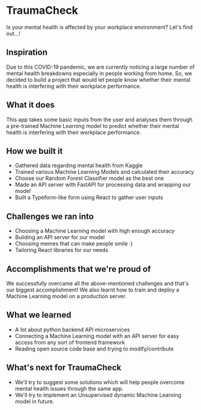 # TraumaCheck
Is your mental health is affected by your workplace environment? Let's find out...!

## Inspiration
Due to this COVID-19 pandemic, we are currently noticing a large number of mental health breakdowns especially in people working from home. So, we decided to build a project that would let people know whether their mental health is interfering with their workplace performance.

## What it does
This app takes some basic inputs from the user and analyses them through a pre-trained Machine Learning model to predict whether their mental health is interfering with their workplace performance.

## How we built it
- Gathered data regarding mental health from Kaggle
- Trained various Machine Learning Models and calculated their accuracy
- Choose our Random Forest Classifier model as the best one
- Made an API server with FastAPI for processing data and wrapping our model
- Built a Typeform-like form using React to gather user inputs

## Challenges we ran into
- Choosing a Machine Learning model with high enough accuracy
- Building an API server for our model
- Choosing memes that can make people smile :)
- Tailoring React libraries for our needs

## Accomplishments that we're proud of
We successfully overcame all the above-mentioned challenges and that's our biggest accomplishment! We also learnt how to train and deploy a Machine Learning model on a production server.

## What we learned
- A lot about python backend API microservices
- Connecting a Machine Learning model with an API server for easy access from any sort of frontend framework
- Reading open source code base and trying to modify/contribute

## What's next for TraumaCheck
- We'll try to suggest some solutions which will help people overcome mental health issues through the same app.
- We'll try to implement an Unsupervised dynamic Machine Learning model in future.